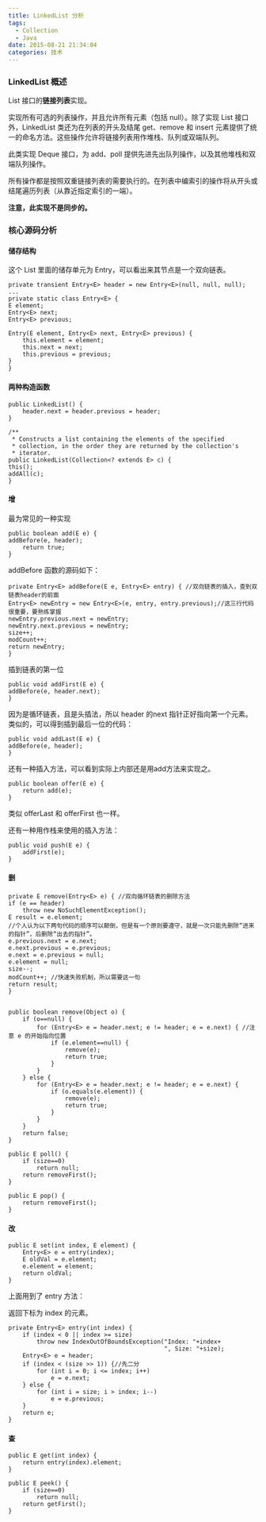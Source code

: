 ```yaml
---
title: LinkedList 分析
tags:
  - Collection
  - Java
date: 2015-08-21 21:34:04
categories: 技术
---
```


### LinkedList 概述

List 接口的**链接列表**实现。

实现所有可选的列表操作，并且允许所有元素（包括 null）。除了实现 List 接口外，LinkedList 类还为在列表的开头及结尾 get、remove 和 insert 元素提供了统一的命名方法。这些操作允许将链接列表用作堆栈、队列或双端队列。

此类实现 Deque 接口，为 add、poll 提供先进先出队列操作，以及其他堆栈和双端队列操作。

所有操作都是按照双重链接列表的需要执行的。在列表中编索引的操作将从开头或结尾遍历列表（从靠近指定索引的一端）。

**注意，此实现不是同步的。**

### 核心源码分析

#### 储存结构

这个 List 里面的储存单元为 Entry，可以看出来其节点是一个双向链表。

	private transient Entry<E> header = new Entry<E>(null, null, null);
	...
	private static class Entry<E> {
	E element;
	Entry<E> next;
	Entry<E> previous;

	Entry(E element, Entry<E> next, Entry<E> previous) {
	    this.element = element;
	    this.next = next;
	    this.previous = previous;
	}
    }

#### 两种构造函数

	public LinkedList() {
        header.next = header.previous = header;
    }

    /**
     * Constructs a list containing the elements of the specified
     * collection, in the order they are returned by the collection's
     * iterator.
    public LinkedList(Collection<? extends E> c) {
	this();
	addAll(c);
    }

#### 增

最为常见的一种实现

	public boolean add(E e) {
	addBefore(e, header);
        return true;
    }

addBefore 函数的源码如下：

	private Entry<E> addBefore(E e, Entry<E> entry) { //双向链表的插入，查到双链表header的前面
	Entry<E> newEntry = new Entry<E>(e, entry, entry.previous);//这三行代码很重要，要熟练掌握
	newEntry.previous.next = newEntry;
	newEntry.next.previous = newEntry;
	size++;
	modCount++;
	return newEntry;
    }


插到链表的第一位

 	public void addFirst(E e) {
	addBefore(e, header.next);
    }

因为是循环链表，且是头插法，所以 header 的next 指针正好指向第一个元素。
类似的，可以得到插到最后一位的代码：


 	public void addLast(E e) {
	addBefore(e, header);
    }

还有一种插入方法，可以看到实际上内部还是用add方法来实现之。
    
 	public boolean offer(E e) {
        return add(e);
    }

类似 offerLast 和 offerFirst 也一样。

还有一种用作栈来使用的插入方法：

	public void push(E e) {
        addFirst(e);
    }

#### 删

	private E remove(Entry<E> e) { //双向循环链表的删除方法
	if (e == header)
	    throw new NoSuchElementException();
    E result = e.element;
	//个人认为以下两句代码的顺序可以颠倒，但是有一个原则要遵守，就是一次只能先删除“进来的指针”，后删除“出去的指针”。
	e.previous.next = e.next;
	e.next.previous = e.previous;
    e.next = e.previous = null;
    e.element = null;
	size--;
	modCount++; //快速失败机制，所以需要这一句
    return result;
    }


	public boolean remove(Object o) {
        if (o==null) {
            for (Entry<E> e = header.next; e != header; e = e.next) { //注意 e 的开始指向位置
                if (e.element==null) {
                    remove(e);
                    return true;
                }
            }
        } else {
            for (Entry<E> e = header.next; e != header; e = e.next) {
                if (o.equals(e.element)) {
                    remove(e);
                    return true;
                }
            }
        }
        return false;
    }

	public E poll() {
        if (size==0)
            return null;
        return removeFirst();
    }

	public E pop() {
        return removeFirst();
    }

#### 改

	public E set(int index, E element) {
        Entry<E> e = entry(index);
        E oldVal = e.element;
        e.element = element;
        return oldVal;
    }

上面用到了 entry 方法：

返回下标为 index 的元素。

	private Entry<E> entry(int index) {
        if (index < 0 || index >= size)
            throw new IndexOutOfBoundsException("Index: "+index+
                                                ", Size: "+size);
        Entry<E> e = header;
        if (index < (size >> 1)) {//先二分
            for (int i = 0; i <= index; i++)
                e = e.next;
        } else {
            for (int i = size; i > index; i--)
                e = e.previous;
        }
        return e;
    }


#### 查

 	public E get(int index) {
        return entry(index).element;
    }

	public E peek() {
        if (size==0)
            return null;
        return getFirst();
    }